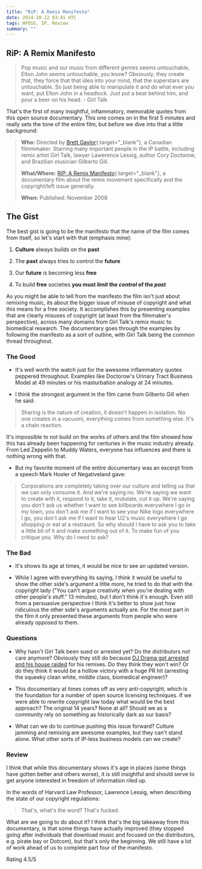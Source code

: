 ```yaml
---
title: "RiP: A Remix Manifesto"
date: 2014-10-22 03:41 UTC
tags: HFOSS, IP, Review
summary: ""
---
```


## RiP: A Remix Manifesto

> Pop music and our music from different genres seems untouchable, Elton John seems untouchable, you know? Obviously, they create that, they force that that idea into your mind, that the superstars are untouchable. So just being able to manipulate it and do what ever you want, put Elton John in a headlock. Just put a beat behind him, and pour a beer on his head. - Girl Talk

That's the first of many insightful, inflammatory, memorable quotes from this open source documentary. This one comes on in the first 5 minutes and really sets the tone of the entire film, but before we dive into that a little background:

>**Who:** Directed by [Brett Gaylor](http://en.wikipedia.org/wiki/Brett_Gaylor){:target="_blank"}, a Canadian filmmmaker. Starring many important people in the IP battle, including remix artist Girl Talk, lawyer Lawerence Lessig, author Cory Doctorow, and Brazilian musician Gilberto Gill.
>
>**What/Where:** [RiP: A Remix Manifesto](http://vimeo.com/8040182){:target="_blank"}, a documentary film about the remix movement specifically and the copyright/left issue generally.
>
>**When:** Published: November 2008

## The Gist

The best gist is going to be the manifesto that the name of the film comes from itself, so let's start with that (emphasis mine):

1. **Culture** always builds on the **past**

2. The **past** always tries to control the **future**

3. Our **future** is becoming less **free**

4. To build **free** societies **you must *limit* the *control* of the *past***

As you might be able to tell from the manifesto the film isn't just about remixing music, its about the bigger issue of misuse of copyright and what this means for a free society. It accomplishes this by presenting examples that are clearly misuses of copyright (at least from the filmmaker's perspective), across many domains from Girl Talk's remix music to biomedical research. The documentary goes through the examples by following the manifesto as a sort of outline, with Girl Talk being the common thread throughout.

### The Good

* It's well worth the watch just for the awesome inflammatory quotes peppered throughout. Examples like Doctorow's Urinary Tract Business Model at 49 minutes or his masturbation analogy at 24 minutes.

* I think the strongest argument in the film came from Gilberto Gill when he said:

> Sharing is the nature of creation, it doesn't happen in isolation. No one creates in a vacuumi, everything comes from something else. It's a chain reaction.

It's impossible to not build on the works of others and the film showed how this has already been happening for centuries in the music industry already. From Led Zeppelin to Muddy Waters, everyone has influences and there is nothing wrong with that.

* But my favorite moment of the entire documentary was an excerpt from a speech Mark Hosler of Negativeland gave:

> Corporations are completely taking over our culture and telling us that we can only consume it. And we're saying no. We're saying we want to create with it, respond to it, take it, mutulate, cut it up. We're saying you don't ask us whether I want to see billboards everywhere I go in my town, you don't ask me if I want to see your Nike logo everywhere I go, you don't ask me if I want to hear U2's music everywhere I go shopping or eat at a restraunt. So why should I have to ask you to take a little bit of it and make something out of it. To make fun of you critique you. Why do I need to ask?

### The Bad

* It's shows its age at times, it would be nice to see an updated version.

* While I agree with everything its saying, I think it would be useful to show the other side's argument a little more, he tried to do that with the copyright lady ("You can't argue creativity when you're dealing with other people's stuff." 13 minutes), but I don't think it's enough. Even still from a persuasive perspective I think it's better to show just how ridiculous the other side's arguments actually are. For the most part in the film it only presented these arguments from people who were already opposed to them.

### Questions

* Why hasn't Girl Talk been sued or arrested yet? Do the distributors not care anymore? Obviously they still do because [DJ Drama got arrested and his house raided](http://www.idolator.com/229216/dj-drama-gets-raided-by-the-feds) for his remixes. Do they think they won't win? Or do they think it would be a hollow victory with a huge PR hit (arresting the squeeky clean white, middle class, biomedical engineer)?

* This documentary at times comes off as very anti-copyright, which is the foundation for a number of open source licensing techniques. If we were able to rewrite copyright law today what would be the best approach? The original 14 years? None at all? Should we as a community rely on something as historically dark as our basis?

* What can we do to continue pushing this issue forward? Culture jamming and remixing are awesome examples, but they can't stand alone. What other sorts of IP-less business models can we create?

### Review

I think that while this documentary shows it's age in places (some things have gotten better and others worse), it is still insightful and should serve to get anyone interested in freedom of information riled up.

In the words of Harvard Law Professor, Lawrence Lessig, when describing the state of our copyright regulations:

> That's, what's the word? That's fucked.

What are we going to do about it? I think that's the big takeaway from this documentary, is that some things have actually improved (they stopped going after individuals that download music and focused on the distributors, e.g. pirate bay or Dotcom), but that's only the beginning. We still have a lot of work ahead of us to complete part four of the manifesto.

Rating 4.5/5
